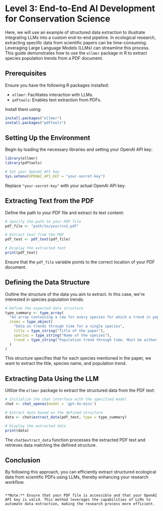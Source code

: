 
# Level 3: End-to-End AI Development for Conservation Science

Here, we will use an example of structured data extraction to illustrate integrating LLMs into a custom end-to-end pipeline. In ecological research, extracting specific data from scientific papers can be time-consuming. Leveraging Large Language Models (LLMs) can streamline this process. This guide demonstrates how to use the `ellmer` package in R to extract species population trends from a PDF document.

## Prerequisites

Ensure you have the following R packages installed:

- `ellmer`: Facilitates interaction with LLMs.
- `pdftools`: Enables text extraction from PDFs.

Install them using:

```r
install.packages("ellmer")
install.packages("pdftools")
```

## Setting Up the Environment

Begin by loading the necessary libraries and setting your OpenAI API key:

```r
library(ellmer)
library(pdftools)

# Set your OpenAI API key
Sys.setenv(OPENAI_API_KEY = "your-secret-key")
```

Replace `"your-secret-key"` with your actual OpenAI API key.

## Extracting Text from the PDF

Define the path to your PDF file and extract its text content:

```r
# Specify the path to your PDF file
pdf_file <- "path/to/your/cn2.pdf"

# Extract text from the PDF
pdf_text <- pdf_text(pdf_file)

# Display the extracted text
print(pdf_text)
```

Ensure that the `pdf_file` variable points to the correct location of your PDF document.

## Defining the Data Structure

Outline the structure of the data you aim to extract. In this case, we're interested in species population trends:

```r
# Define the expected data structure
type_summary <- type_array(
  "An array containing a row for every species for which a trend in population through time is mentioned",
  items = type_object(
    "Data on trends through time for a single species",
    title = type_string("Title of the paper"),
    species = type_string("Name of the species"),
    trend = type_string("Population trend through time. Must be either 'increasing', 'decreasing', or 'no trend'. No other options are permitted")
  )
)
```

This structure specifies that for each species mentioned in the paper, we want to extract the title, species name, and population trend.

## Extracting Data Using the LLM

Utilize the `ellmer` package to extract the structured data from the PDF text:

```r
# Initialize the chat interface with the specified model
chat <- chat_openai(model = 'gpt-4o-mini')

# Extract data based on the defined structure
data <- chat$extract_data(pdf_text, type = type_summary)

# Display the extracted data
print(data)
```

The `chat$extract_data` function processes the extracted PDF text and retrieves data matching the defined structure.

## Conclusion

By following this approach, you can efficiently extract structured ecological data from scientific PDFs using LLMs, thereby enhancing your research workflow.
```

**Note:** Ensure that your PDF file is accessible and that your OpenAI API key is valid. This method leverages the capabilities of LLMs to automate data extraction, making the research process more efficient. 
